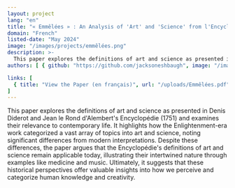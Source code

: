 ```yaml
---
layout: project
lang: "en"
title: "« Emmêlées » : An Analysis of 'Art' and 'Science' from l'Encyclopédie"
domain: "French"
listed-date: "May 2024"
image: "/images/projects/emmêlées.png"
description: >-
  This paper explores the definitions of art and science as presented in Denis Diderot and Jean le Rond d'Alembert's Encyclopédie (1751) and examines their relevance to contemporary life. It highlights how the Enlightenment-era work categorized a vast array of topics into art and science, noting significant differences from modern interpretations. Despite these differences, the paper argues that the Encyclopédie's definitions of art and science remain applicable today, illustrating their intertwined nature through examples like medicine and music. Ultimately, it suggests that these historical perspectives offer valuable insights into how we perceive and categorize human knowledge and creativity.
authors: [ { github: "https://github.com/jacksoneshbaugh", image: "/images/jackson.jpg", name: "Jackson Eshbaugh" } ]

links: [
  { title: "View the Paper (en français)", url: "/uploads/Emmêlées.pdf" }
]
---
```


This paper explores the definitions of art and science as presented in Denis Diderot and Jean le Rond d'Alembert's
Encyclopédie (1751) and examines their relevance to contemporary life. It highlights how the Enlightenment-era work
categorized a vast array of topics into art and science, noting significant differences from modern interpretations.
Despite these differences, the paper argues that the Encyclopédie's definitions of art and science remain applicable
today, illustrating their intertwined nature through examples like medicine and music. Ultimately, it suggests that
these historical perspectives offer valuable insights into how we perceive and categorize human knowledge and
creativity.